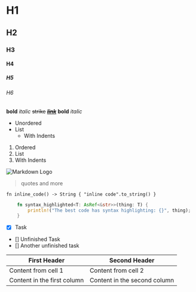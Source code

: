 # H1
## H2
### H3
#### H4
##### H5
###### H6

**bold** *italic* ~~strike~~ [~~***link***~~](https://guides.github.com/features/mastering-markdown/)
__bold__ _italic_

* Unordered
* List
  * With Indents
  
1. Ordered
2. List
  3. With Indents
  
![Markdown Logo](https://upload.wikimedia.org/wikipedia/commons/4/48/Markdown-mark.svg)

> quotes
> and more

`fn inline_code() -> String { "inline code".to_string() }`

```rust
    fn syntax_highlighted<T: AsRef<&str>>(thing: T) {
        println!("The best code has syntax highlighting: {}", thing);
    }
```

- [x] Task
- [] Unfinished Task
- [] Another unfinished task

First Header | Second Header
------------ | -------------
Content from cell 1 | Content from cell 2
Content in the first column | Content in the second column
